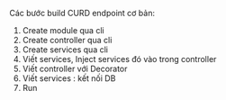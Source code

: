Các bước build CURD endpoint cơ bản:

1. Create module qua cli
2. Create controller qua cli
3. Create services qua cli
4. Viết services, Inject services đó vào trong controller
5. Viết controller với Decorator
5. Viết services : kết nối DB
6. Run